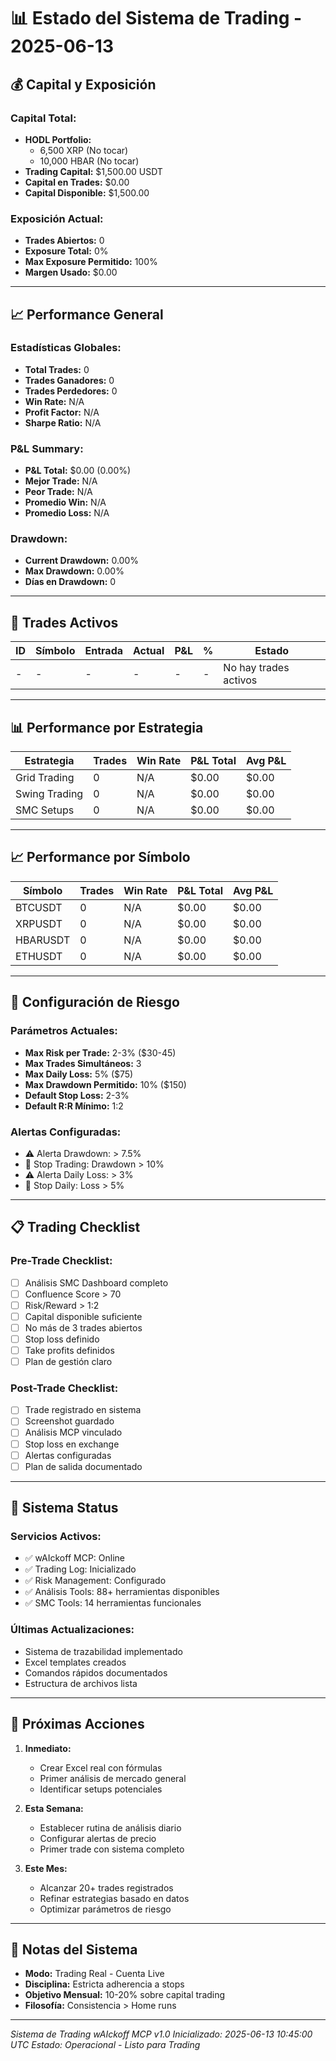 # 📊 Estado del Sistema de Trading - 2025-06-13

## 💰 Capital y Exposición

### **Capital Total:**
- **HODL Portfolio:** 
  - 6,500 XRP (No tocar)
  - 10,000 HBAR (No tocar)
- **Trading Capital:** $1,500.00 USDT
- **Capital en Trades:** $0.00
- **Capital Disponible:** $1,500.00

### **Exposición Actual:**
- **Trades Abiertos:** 0
- **Exposure Total:** 0%
- **Max Exposure Permitido:** 100%
- **Margen Usado:** $0.00

---

## 📈 Performance General

### **Estadísticas Globales:**
- **Total Trades:** 0
- **Trades Ganadores:** 0
- **Trades Perdedores:** 0
- **Win Rate:** N/A
- **Profit Factor:** N/A
- **Sharpe Ratio:** N/A

### **P&L Summary:**
- **P&L Total:** $0.00 (0.00%)
- **Mejor Trade:** N/A
- **Peor Trade:** N/A
- **Promedio Win:** N/A
- **Promedio Loss:** N/A

### **Drawdown:**
- **Current Drawdown:** 0.00%
- **Max Drawdown:** 0.00%
- **Días en Drawdown:** 0

---

## 🎯 Trades Activos

| ID | Símbolo | Entrada | Actual | P&L | % | Estado |
|----|---------|---------|--------|-----|---|--------|
| - | - | - | - | - | - | No hay trades activos |

---

## 📊 Performance por Estrategia

| Estrategia | Trades | Win Rate | P&L Total | Avg P&L |
|------------|--------|----------|-----------|---------|
| Grid Trading | 0 | N/A | $0.00 | $0.00 |
| Swing Trading | 0 | N/A | $0.00 | $0.00 |
| SMC Setups | 0 | N/A | $0.00 | $0.00 |

---

## 📈 Performance por Símbolo

| Símbolo | Trades | Win Rate | P&L Total | Avg P&L |
|---------|--------|----------|-----------|---------|
| BTCUSDT | 0 | N/A | $0.00 | $0.00 |
| XRPUSDT | 0 | N/A | $0.00 | $0.00 |
| HBARUSDT | 0 | N/A | $0.00 | $0.00 |
| ETHUSDT | 0 | N/A | $0.00 | $0.00 |

---

## 🎯 Configuración de Riesgo

### **Parámetros Actuales:**
- **Max Risk per Trade:** 2-3% ($30-45)
- **Max Trades Simultáneos:** 3
- **Max Daily Loss:** 5% ($75)
- **Max Drawdown Permitido:** 10% ($150)
- **Default Stop Loss:** 2-3%
- **Default R:R Mínimo:** 1:2

### **Alertas Configuradas:**
- ⚠️ Alerta Drawdown: > 7.5%
- 🛑 Stop Trading: Drawdown > 10%
- ⚠️ Alerta Daily Loss: > 3%
- 🛑 Stop Daily: Loss > 5%

---

## 📋 Trading Checklist

### **Pre-Trade Checklist:**
- [ ] Análisis SMC Dashboard completo
- [ ] Confluence Score > 70
- [ ] Risk/Reward > 1:2
- [ ] Capital disponible suficiente
- [ ] No más de 3 trades abiertos
- [ ] Stop loss definido
- [ ] Take profits definidos
- [ ] Plan de gestión claro

### **Post-Trade Checklist:**
- [ ] Trade registrado en sistema
- [ ] Screenshot guardado
- [ ] Análisis MCP vinculado
- [ ] Stop loss en exchange
- [ ] Alertas configuradas
- [ ] Plan de salida documentado

---

## 🚦 Sistema Status

### **Servicios Activos:**
- ✅ wAIckoff MCP: Online
- ✅ Trading Log: Inicializado
- ✅ Risk Management: Configurado
- ✅ Análisis Tools: 88+ herramientas disponibles
- ✅ SMC Tools: 14 herramientas funcionales

### **Últimas Actualizaciones:**
- Sistema de trazabilidad implementado
- Excel templates creados
- Comandos rápidos documentados
- Estructura de archivos lista

---

## 📅 Próximas Acciones

1. **Inmediato:**
   - Crear Excel real con fórmulas
   - Primer análisis de mercado general
   - Identificar setups potenciales

2. **Esta Semana:**
   - Establecer rutina de análisis diario
   - Configurar alertas de precio
   - Primer trade con sistema completo

3. **Este Mes:**
   - Alcanzar 20+ trades registrados
   - Refinar estrategias basado en datos
   - Optimizar parámetros de riesgo

---

## 📝 Notas del Sistema

- **Modo:** Trading Real - Cuenta Live
- **Disciplina:** Estricta adherencia a stops
- **Objetivo Mensual:** 10-20% sobre capital trading
- **Filosofía:** Consistencia > Home runs

---

*Sistema de Trading wAIckoff MCP v1.0*
*Inicializado: 2025-06-13 10:45:00 UTC*
*Estado: Operacional - Listo para Trading*